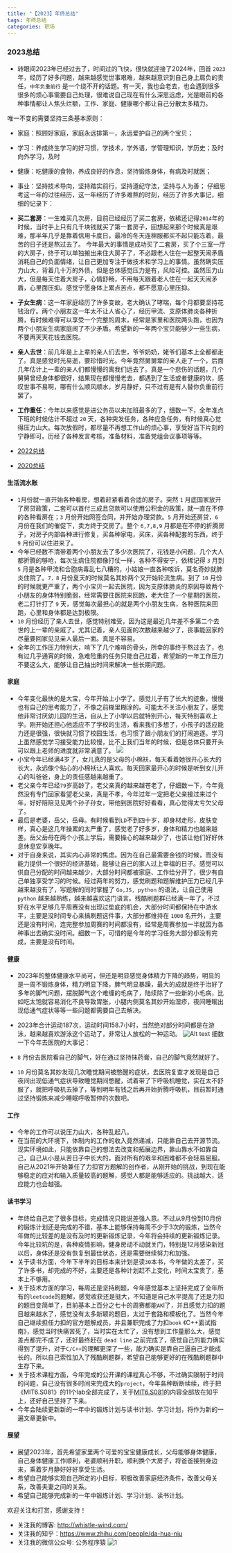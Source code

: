 ```yaml
---
title: "【2023】年终总结"
tags: 年终总结
categories: 职场
---
```


### 2023总结
+ 转眼间2023年已经过去了，时间过的飞快，很快就迎接了2024年，回首 `2023` 年，经历了好多问题，越来越感觉世事艰难，越来越意识到自己身上肩负的责任，`中年负重前行` 是一个绕不开的话题。有一天，我也会老去，也会遇到很多很多的烦心事需要自己处理，很难说自己现在有什么深思远虑，光是眼前的各种事情都让人焦头烂额，工作、家庭、健康哪个都让自己分散太多精力。

唯一不变的需要坚持三条基本原则：
+ 家庭：照顾好家庭，家庭永远排第一，永远爱护自己的两个宝贝；
+ 学习：养成终生学习的好习惯，学技术，学外语，学管理知识，学历史；及时向外学习，及时
+ 健康：吃健康的食物，养成良好的作息，坚持锻炼身体，有病及时就医；
+ 事业：坚持技术导向，坚持踏实前行，坚持遵纪守法，坚持与人为善；
仔细思考这一年的过往经历，这一年经历了许多难熬的时刻，经历了许多大事记，细细的记录下：
+ **买二套房**：一生难买几次房，目前已经经历了买二套房，依稀还记得`2014`年的时候，当时手上只有几千块钱就买了第一套房子，回想起来那个时候真是艰难，那半年几乎是靠着信用卡度日，最冷的冬天连棉服都买不起只能冻着，最苦的日子还是熬过去了。 今年最大的事情是成功买了二套房，买了个三室一厅的大房子，终于可以单独搬出来住大房子了，不必跟老人住在一起整天闹矛盾消耗自己的负面情绪，让自己更加专注于做技术和学习上的事情。虽然确实压力山大，背着几十万的外债，但是总体感觉压力是有，风险可控。虽然压力山大，但是每天住着大房子，心情舒畅，不用每天跟着老人住在一起天天闹矛盾，心里面压抑。感觉宁愿身体上累点苦点，都不愿意心里压抑。
+ **子女生病**：这一年家庭经历了许多变故，老大确认了哮喘，每个月都要坚持花钱治疗。两个小朋友这一年太不让人省心了，经历甲流、支原体肺炎各种折腾，有时候难得可以享受一个完整的周末，经常是家里和医院两头跑，也因为两个小朋友生病家庭闹了不少矛盾。希望新的一年两个宝贝能够少一些生病，不要再天天花钱去医院。
+ **亲人去世**：前几年是上上辈的亲人们去世，爷爷奶奶，姥爷们基本上全都都走了。真是感觉时光易逝，要珍惜时光。今年竟然舅舅辈的亲人走了一个，后面几年估计上一辈的亲人们都慢慢的离我们远去了。真是一个悲伤的话题，几个舅舅曾经身体都很好，结果现在都慢慢老去，都遇到了生活或者健康的坎，感叹世事不易啊，哪有什么顺风顺水，岁月静好，只不过有是有人替你负重前行罢了。
+ **工作重任**：今年以来感觉是进公务员以来加班最多的了，细数一下，全年准点下班的时候估计不超过 `20` 天，各种突发任务，各种应急任务，有时候真心觉得压力山大。每次放假时，都尽量不再想工作山的烦心事，享受好当下片刻的宁静即可。历经了各种发言考核，准备材料，准备党组会议事项等等。


+ [2022总结](https://mike-box.github.io/2023/01/05/%E4%B8%AA%E4%BA%BA%E9%97%B2%E8%B0%88/81/)
+ [2020总结](https://mike-box.github.io/2022/11/20/%E4%B8%AA%E4%BA%BA%E9%97%B2%E8%B0%88/79/)
#### 生活流水账
+ `1`月份就一直开始各种看房，想着赶紧看着合适的房子。突然 `1` 月底国家放开了房贷政策，二套可以首付三成且贷款可以使用公积金的政策，就一直在不停的各种看房在；`3` 月份开始网签合同，并开始办理贷款。`5` 月开始还房贷，`6` 月份在我们的催促下，卖方终于交房了。整个 `6,7,8,9` 月都是在不停的折腾房子，对房子内部各种进行修复，买各种家电，买床，买各种配套的东西，终于 `9` 月份可以住进来了。
+ 今年已经数不清带着两个小朋友去了多少次医院了，花钱是小问题，几个大人都折腾的够呛，每次生病住院都像打仗一样，各种不得安宁，依稀记得 `3` 月到 `5` 月是各种甲流和合胞病毒乱七八糟的，小姑娘一直各种咳诉，莫名奇妙就肺炎住院了。`7，8` 月份夏天的时候莫名其妙两个又开始轮流生病。到了 `10` 月份的时候就更严重了，两个小宝贝一起去医院，因为支原体肺炎的原因导致两个小朋友的身体特别脆弱，经常需要往医院来回跑，老大住了一个星期的医院，老二打针打了 `9` 天，感觉每次最担心的就是两个小朋友生病，各种医院来回跑，心里和身体都是达到极限。
+ `10` 月份经历了亲人去世，感觉特别难受，因为这是最近几年差不多第二个去世的上一辈的亲戚了。尤其记着，亲人见面的次数越来越少了，丧事能回家的尽量要回家见见亲人最后一面。真是不容易。
+ 全年的工作压力特别大，啃下了几个难啃的骨头，所幸的事终于熬过去了，也有过几乎通宵的时候，急难险重的任务只能自己扛着，希望新的一年工作压力不要这么大，能够让自己抽出时间来解决一些长期问题。
#### 家庭
+ 今年变化最快的是大宝，今年开始上小学了。感觉儿子有了长大的迹象，慢慢也有自己的思考能力了，不像之前糊里糊涂的。可能太不关注小朋友了，感觉他非常讨厌幼儿园的生活，自从上了小学以后就特别开心，每天特别喜欢上学。刚开始还担心他适应不了学校的生活，看来我们多想了，小孩子的适应能力还是很强，很快就习惯了校园生活，也习惯了跟小朋友们的打闹追逐。学习上虽然感觉学习接受能力比较慢，比不上我们当年的时候，但是总体只要开头可以跟上老师的进度就非常满意了。
![](https://raw.githubusercontent.com/mike-box/pic/main/953ae4987357d35af71573de47b5c55.jpg)
+ 小宝今年已经满4岁了，女儿真的是父母的小棉袄，每天看着她很开心长大的长大，永远像个贴心的小棉袄让人喜欢。每天回家最开心的时候是听到女儿开心的叫爸爸，身上的责任感越来越重了。
+ 老父亲今年已经`79`岁高龄了，老父亲真的越来越苍老了，仔细数一下，今年竟然没有专门回家看望老父亲，真是不孝，今年过年一定把老父亲接过来过个年，好好陪陪见见两个孙子孙女，带他到医院好好看看，真心觉得太亏欠父母了。
+ 最后是老婆，岳父，岳母。有时候看到`LD`不到四十岁，却身材走形，皮肤变样，真心是这几年操累的太严重了，感觉老了好多岁，身体和精力也越来越差。岳父岳母在两个小孩上学后，需要操心的越来越少了，也该让他们好好休息休息安享晚年。
+ 对于自身来说，其实内心非常的焦虑。因为在自己最需要金钱的时候，而没有能力提供一个很好的经济基础，能够让自己的家人过上幸福的日子。感觉可以供自己分配的时间越来越少，大部分时间都被家庭、工作给分开了，很少有自己单独享受学习的时候。经过两年的努力，感觉刷题和题解维护压力已经几乎越来越没有了，写题解的同时掌握了 `Go,JS, python` 的语法，让自己使用 `python` 越来越熟练，越来越喜欢这门语言。残酷刷题群已经满一年了，不过好在水平足够几乎周赛没有出现过垫底的机会，大部分时间都保持在中游水平，主要是没时间专心来搞刷题这件事，大部分都维持在 `1000` 名开外，主要还是没有时间，连完整参加周赛的时间都没有，经常是周赛参加一半就因为各种事出去确实没时间。细数一下，可惜的是今年的学习任务大部分都没有完成，主要是没有时间。

#### 健康
+ 2023年的整体健康水平尚可，但还是明显感觉身体精力下降的趋势，明显的是一周不锻炼身体，精力明显下降，脾气明显暴躁，最大的成就是终于治好了多年的脚气问题，摆脱脚气这个难缠的毛病了，陆续除了一些新的小毛病，比如吃太饱就容易消化不良导致胃胀，小腿内侧莫名其妙开始湿疹，夜间睡眠出现低通气症状等等一些问题都需要自己去解决。

+ 2023年合计运动187次，运动时间158.7小时，当然绝对部分时间都是在游泳，越来越喜欢游泳这个运动了，非常让人放松的一种运动。
![Alt text](dcd3335cd4d29816e86b351d123e9a9.jpg)
细数一下今年去医院的大事记：
+ `8` 月份去医院看自己的脚气，好在通过坚持抹药膏，自己的脚气竟然就好了。
+ `10` 月份莫名其妙发现几次睡觉期间被憋醒的症状，去医院复查才发现是自己夜间出现低通气症状导致睡觉期间憋醒，试着带了下呼吸机睡觉，实在太不舒服了，就把呼吸机去掉了，等到明年有钱之后再开始折腾呼吸机，目前暂时通过坚持锻炼来减少睡眠呼吸暂停的次数吧。

#### 工作
+ 今年的工作可以说压力山大，各种乱起八。
+ 在当前的大环境下，体制内的工作的收入竟然递减，只能靠自己去开源节流。现实环境如此，只能依靠自己的想法去改变和拓展边界，靠山靠水不如靠自己，自己从小是从苦日子中长大的，面对所有的艰辛和困难都不会轻易屈服。自己从2021年开始兼任了力扣官方题解的创作者，从刚开始的挑战，到现在能够稳定的应对和输入质量较高的题解，感觉人都是能够适应的。挑战越大，适应能力也会越强。
  
#### 读书学习
+ 年终给自己定了很多目标，完成情况只能说差强人意。不过从9月份到10月份的锻炼计划还是完成的不错，基本上能够保持每周不少于3次的锻炼，当然今年做的比较差的是没有及时的更新锻炼记录，今年将会持续的更新锻炼记录。今年比较坑的是，各种疫情影响，健身房动不动就关门，特别是12月感染新冠以后，身体还是没有恢复到最佳状态，还是需要继续努力和加强。
+ 关于读书方面，今年下半年的目标本来计划是读`30`本书，今年做的太差了，买了许多书，却完成的不好，主要还是各种计划赶不上变化，时间太宝贵了，基本上不够用。
+ 关于技术方面的学习，每周还是坚持刷题，今年感觉基本上坚持完成了全年所有的`leetcode`的题解，感觉收获还是挺大，不知道是自己水平提高了还是力扣的题目变简单了，目前基本上百分之七十的周赛都能`AK`l了，并且感觉力扣的题目越来越水了，感觉没有太多新颖的题目，太过于套路和模板化了。当然今年自己继续担任力扣的官方题解成员，并且兼职完成了力扣`book` 《C++面试指南》，感觉当时快痛苦死了，当时实在太忙了，没有想到工作量那么大，感觉差点都完不成了，还好最终赶在 `dead line` 之前完成了，感觉自己的能力确实得到了提升，对于`C/C++`的理解更深了一些，能力确实是靠自己逼自己才能成长的。所以自己索性加入了残酷刷题群，希望自己能够更好的在残酷刷题群中生存下来。
+ 关于技术课程方面，今年完成的公开课的课程真心不够，不过确实限制于时间的问题，自己没有很多时间来完成大的`project`，今年各种断断续续，终于把 《MIT6.S081》的11个lab全部完成了，关于[MIT6.S081](https://www.zhihu.com/column/c_1385344375300390912)的内容全部放在知乎上，还好自己坚持了下来。
+ 今年会陆续更新新的一年中的锻炼计划与读书计划、学习计划，将作为新的一遍文章更新中。
  
#### 展望
+ 展望2023年，首先希望家里两个可爱的宝宝健康成长，父母能够身体健康，自己身体健康工作顺利，老婆顺利升职，顺利换个大房子，将爸爸接到身边来，乘着岁月静好好好享受生活。
+ 希望自己能够实现自己所定的小目标，积极改善家庭经济条件，改善父母关系，改善夫妻之间的关系。
+ 希望自己能够完成新的一年中锻炼计划、学习计划、读书计划。

欢迎关注和打赏，感谢支持！
+ 关注我的博客: http://whistle-wind.com/
+ 关注我的知乎：https://www.zhihu.com/people/da-hua-niu
+ 关注我的微信公众号: 公务程序猿
![1](https://raw.githubusercontent.com/mike-box/pic/main/202210080853104.png)


